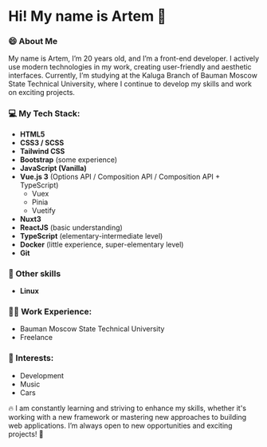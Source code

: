 # Hi! My name is Artem 👋

### 😄 About Me
My name is Artem, I’m 20 years old, and I’m a front-end developer. I actively use modern technologies in my work, creating user-friendly and aesthetic interfaces. Currently, I’m studying at the Kaluga Branch of Bauman Moscow State Technical University, where I continue to develop my skills and work on exciting projects.

### 💻 My Tech Stack:
- **HTML5**
- **CSS3 / SCSS**
- **Tailwind CSS**
- **Bootstrap** (some experience)
- **JavaScript (Vanilla)**
- **Vue.js 3** (Options API / Composition API / Composition API + TypeScript)
  - Vuex
  - Pinia
  - Vuetify
- **Nuxt3**
- **ReactJS** (basic understanding)
- **TypeScript** (elementary-intermediate level)
- **Docker** (little experience, super-elementary level)
- **Git**

### 🔋 Other skills
- **Linux**


### 👨‍💻 Work Experience:
- Bauman Moscow State Technical University
- Freelance

### 🔎 Interests:
- Development
- Music
- Cars

🔥 I am constantly learning and striving to enhance my skills, whether it's working with a new framework or mastering new approaches to building web applications. I’m always open to new opportunities and exciting projects! 🚀
